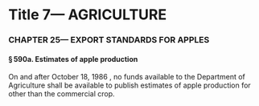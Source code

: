 
# Title 7— AGRICULTURE
### CHAPTER 25— EXPORT STANDARDS FOR APPLES
#### § 590a. Estimates of apple production

On and after October 18, 1986 , no funds available to the Department of Agriculture shall be available to publish estimates of apple production for other than the commercial crop.
